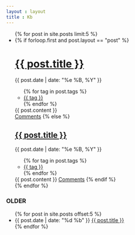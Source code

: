 ```yaml
---
layout : layout
title : Kb
---
```


<ul class="posts">
    {% for post in site.posts  limit:5 %}
		<li>
			<div class="idea">
				{% if forloop.first and post.layout == "post" %}
					<h1><a href="{{ post.url }}">{{ post.title }}</a></h1>
					<div class="postdate">{{ post.date | date: "%e %B, %Y"  }}
						<ul>
						{% for tag in post.tags %}
							<li><a href="/tag/{{ tag }}">{{ tag }}</a></li>
						{% endfor %}
						</ul>
					</div>
					{{ post.content }}
					<br />
					<a href="{{ post.url}}#disqus_thread">Comments</a>
				{% else %}
					<h2><a class="postlink" href="{{ post.url }}">{{ post.title }}</a></h2>
					<div class="postdate">{{ post.date | date: "%e %B, %Y"  }}
						<ul>
						{% for tag in post.tags %}
							<li><a href="/tag/{{ tag }}">{{ tag }}</a></li>
						{% endfor %}
						</ul>
					</div>
					{{ post.content }}
					<a href="{{ post.url }}#disqus_thread">Comments</a>
				{% endif %}
			</div>
		</li>
    {% endfor %}
</ul>

<h3>OLDER</h3>
<ul class="postArchive">
{% for post in site.posts offset:5 %}
	<li>
		<span class="olderpostdate"> {{ post.date | date: "%d %b"  }} </span> <a class="postlink" href="{{ post.url }}">{{ post.title }}</a>
	</li>
{% endfor %}
</ul>

<script type="text/javascript">
//<![CDATA[
(function() {
    var links = document.getElementsByTagName('a');
    var query = '?';
    for(var i = 0; i < links.length; i++) {
    if(links[i].href.indexOf('#disqus_thread') >= 0) {
        query += 'url' + i + '=' + encodeURIComponent(links[i].href) + '&';
    }
    }
    document.write('<script charset="utf-8" type="text/javascript" src="http://disqus.com/forums/kezblog/get_num_replies.js' + query + '"></' + 'script>');
})();
//]]>
</script>